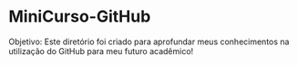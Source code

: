 # MiniCurso-GitHub

Objetivo: Este diretório foi criado para aprofundar meus conhecimentos na utilização do GitHub para meu futuro acadêmico!

